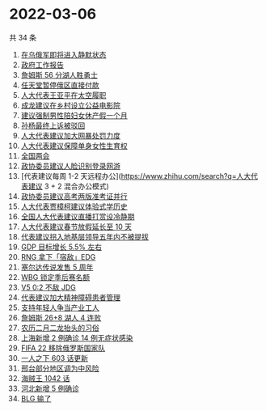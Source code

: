 # 2022-03-06

共 34 条

<!-- BEGIN ZHIHUSEARCH -->
<!-- 最后更新时间 Sun Mar 06 2022 22:10:26 GMT+0800 (China Standard Time) -->
1. [在乌俄军即将进入静默状态](https://www.zhihu.com/search?q=俄罗斯乌克兰)
1. [政府工作报告](https://www.zhihu.com/search?q=政府工作报告)
1. [詹姆斯 56 分湖人胜勇士](https://www.zhihu.com/search?q=湖人)
1. [任天堂暂停俄区直接付款](https://www.zhihu.com/search?q=任天堂)
1. [人大代表王亚平在太空履职](https://www.zhihu.com/search?q=王亚平在太空出差)
1. [成龙建议在乡村设立公益电影院](https://www.zhihu.com/search?q=成龙)
1. [建议强制男性陪妇女休产假一个月](https://www.zhihu.com/search?q=男性产假)
1. [孙杨最终上诉被驳回](https://www.zhihu.com/search?q=孙杨)
1. [人大代表建议加大网暴处罚力度](https://www.zhihu.com/search?q=人大代表建议加大网暴处罚力度)
1. [人大代表建议保障单身女性生育权](https://www.zhihu.com/search?q=保障单身女性生育权)
1. [全国两会](https://www.zhihu.com/search?q=两会开幕)
1. [政协委员建议人脸识别登录网游](https://www.zhihu.com/search?q=强制人脸识别登录网游)
1. [代表建议每周 1-2 天远程办公](https://www.zhihu.com/search?q=人大代表建议 3 + 2 混合办公模式)
1. [政协委员建议高考两版准考证并行](https://www.zhihu.com/search?q=高考纸版电子版准考证并行)
1. [人大代表贾樟柯建议体验式学历史](https://www.zhihu.com/search?q=人大代表贾樟柯)
1. [全国人大代表建议直播打赏设冷静期](https://www.zhihu.com/search?q=直播打赏设冷静期)
1. [人大代表建议春节放假延长至 10 天](https://www.zhihu.com/search?q=假期延长)
1. [代表建议拐入地基层领导五年内不被提拔](https://www.zhihu.com/search?q=拐入地基层领导五年内不被提拔)
1. [GDP 目标增长 5.5% 左右](https://www.zhihu.com/search?q=gdp)
1. [RNG 拿下「宿敌」EDG](https://www.zhihu.com/search?q=rng)
1. [塞尔达传说发售 5 周年](https://www.zhihu.com/search?q=塞尔达)
1. [WBG 锁定季后赛名额](https://www.zhihu.com/search?q=wbg)
1. [V5 0:2 不敌 JDG](https://www.zhihu.com/search?q=v5)
1. [代表建议加大精神障碍患者管理](https://www.zhihu.com/search?q=人大代表建议加大精神障碍患者管理)
1. [支持年轻人争当产业工人](https://www.zhihu.com/search?q=支持年轻人争当产业工人)
1. [詹姆斯 26+8 湖人 4 连败](https://www.zhihu.com/search?q=湖人)
1. [农历二月二龙抬头的习俗](https://www.zhihu.com/search?q=龙抬头)
1. [上海新增 2 例确诊 14 例无症状感染](https://www.zhihu.com/search?q=上海疫情)
1. [FIFA 22 移除俄罗斯国家队](https://www.zhihu.com/search?q=FIFA)
1. [一人之下 603 话更新](https://www.zhihu.com/search?q=一人之下)
1. [邢台部分地区调为中风险](https://www.zhihu.com/search?q=邢台疫情)
1. [海贼王 1042 话](https://www.zhihu.com/search?q=海贼王)
1. [河北新增 5 例确诊](https://www.zhihu.com/search?q=河北疫情)
1. [BLG 输了](https://www.zhihu.com/search?q=blg)
<!-- END ZHIHUSEARCH -->
